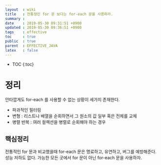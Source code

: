 ```yaml
---
layout  : wiki
title   : 전통정인 for 문 보다는 for-each 문을 사용하라.
summary : 
date    : 2019-05-30 09:31:51 +0900
updated : 2019-05-30 09:36:51 +0900
tags    : effective
toc     : true
public  : true
parent  : EFFECTIVE_JAVA
latex   : false
---
```

* TOC
{:toc}

# 정리 
  안타깝게도 for-each 를 사용할 수 없는 상황이 세가지 존재한다.
  - 파과적인 필터링
  - 변형 : 리스트나 배열을 순회하면서 그 원소의 값 일부 혹은 전체를 교체
  - 병렬 반복 : 여러 컬렉션을 병렬로 순회해야 하는 경우
  
## 핵심정리
전통적인 for 문과 비교했을때 for-each 문은 명료하고, 유연하고, 버그를 예방해준다.성능 저하도 없다. 가능한 모든 곳에서 for 문이 아닌 for-each 문을 사용하자.

